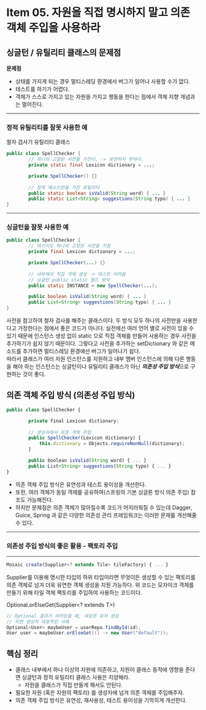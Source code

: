# Item 05. 자원을 직접 명시하지 말고 의존 객체 주입을 사용하라

## 싱글턴 / 유틸리티 클래스의 문제점

**문제점**

- 상태를 가지게 되는 경우 멀티스레딩 환경에서 버그가 일어나 사용할 수가 없다.
- 테스트를 하기가 어렵다.
- 객체가 스스로 가지고 있는 자원을 가지고 행동을 한다는 점에서 객체 지향 개념과는 멀어진다.

___

### 정적 유틸리티를 잘못 사용한 예

철자 검사기 유틸리티 클래스 

```java
public class SpellChecker {
        // 하나의 고정된 사전을 가진다. -> 유연하지 못하다.
		private static final Lexicon dictionary = ...;

		private SpellChecker() {} 
		
		// 정적 메소드만을 가진 유틸리티
		public static boolean isValid(String word) { ... }
		public static List<String> suggestions(String typo) { ... }
}
```

___

### 싱글턴을 잘못 사용한 예


```java
public class SpellChecker {
        // 여기서도 하나의 고정된 사전을 가짐
		private final Lexicon dictionary = ...;

		private SpellChecker(...) {}
		
        // 내부에서 직접 객체 생성 -> 테스트 어려움
		// 싱글턴 public static 필드 방식
		public static INSTANCE = new SpellChecker(...);

		public boolean isValid(String word) { ... }
		public List<String> suggestions(String typo) { ... }
}
```

사전을 참고하여 철자 검사를 해주는 클래스이다. 두 방식 모두 하나의 사전만을 사용한다고 가정한다는 점에서 좋은 코드가 아니다. 실전에선 여러 언어 별로 사전이 있을 수 있기 때문에 인스턴스 생성 없이 static 으로 직접 객체를 만들어 사용하는 경우 사전을 추가하기가 쉽지 않기 때문이다. 그렇다고 사전을 추가하는 setDictionary 와 같은 메소드를 추가하면 멀티스레딩 환경에선 버그가 일어나기 쉽다. <br>
따라서 클래스가 여러 자원 인스턴스를 지원하고 내부 멤버 인스턴스에 의해 다른 행동을 해야 하는 인스턴스는 싱글턴이나 유틸리티 클래스가 아닌 ***의존성 주입 방식***으로 구현하는 것이 좋다.

## 의존 객체 주입 방식 (의존성 주입 방식)

```jsx
public class SpellChecker {

		private final Lexicon dictionary;
		
		// 생성자에서 의존 객체 주입
		public SpellChecker(Lexicon dictionary) {
			this.dictionary = Objects.requireNonNull(dictionary);
		}

		public boolean isValid(String word) { ... }
		public List<String> suggestions(String typo) { ... }
}
```

- 의존 객체 주입 방식은 유연성과 테스트 용이성을 개선한다. 
- 또한, 여러 객체가 동일 객체를 공유하여(스프링의 기본 싱글톤 방식 의존 주입) 참조도 가능해진다. 
- 하지만 문제점은 의존 객체가 많아질수록 코드가 어지러워질 수 있는데  Dagger, Guice, Spring 과 같은 다양한 의존성 관리 프레임워크는 이러한 문제를 개선해줄 수 있다.

___

### 의존성 주입 방식의 좋은 활용 - 팩토리 주입

---

```jsx
Mosaic create(Supplier<? extends Tile> tileFactory) { ... } 
```

Supplier<T>를 이용해 명시한 타입의 하위 타입이라면 무엇이든 생성할 수 있는 팩토리를 의존 객체로 넘겨 더욱 유연한 객체 생성을 지원 가능하다. 위 코드는 모자이크 객체를 만들기 위해 타일 객체 팩토리를 주입하여 사용하는 코드이다. 

Optional.orElseGet(Supplier<? extends T>)

```java
// Optional 결과가 비어있을 때, 새로운 유저 생성
// 지연 생성의 대표적인 사례
Optional<User> maybeUser = userRepo.findById(id);
User user = maybeUser.orElseGet(() -> new User("default"));
```

## 핵심 정리

- 클래스 내부에서 하나 이상의 자원에 의존하고, 자원이 클래스 동작에 영향을 준다면 싱글턴과 정적 유틸리티 클래스 사용은 지양해라.
    - 자원을 클래스가 직접 만들게 해서도 안된다.
- 필요한 자원 (혹은 자원의 팩토리) 를 생성자에 넘겨 의존 객체를 주입해주자.
- 의존 객체 주입 방식은 유연성, 재사용성, 테스트 용이성을 기막히게 개선한다.